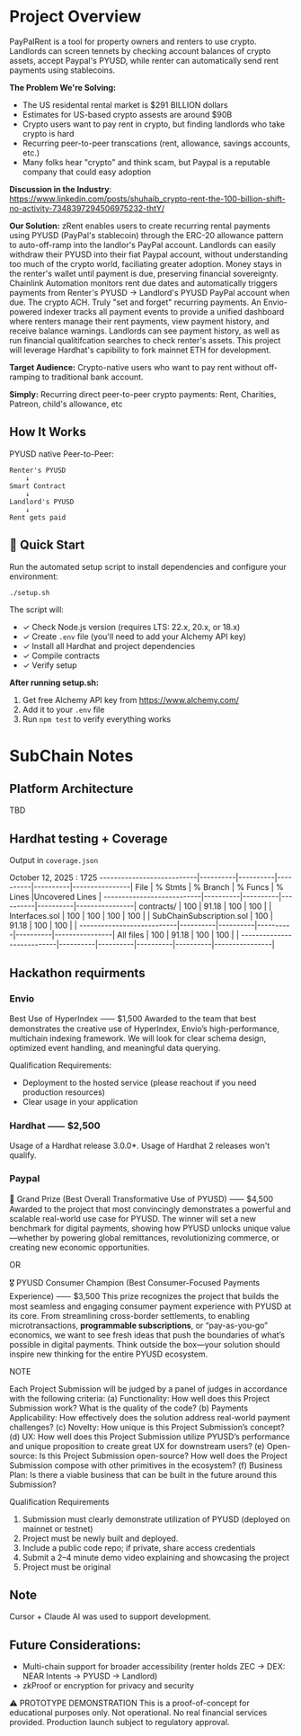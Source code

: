 # Project Overview

PayPalRent is a tool for property owners and renters to use crypto. Landlords can screen tennets by checking account balances of crypto assets, accept Paypal's PYUSD, while renter can automatically send rent payments using stablecoins. 

**The Problem We're Solving:**
- The US residental rental market is $291 BILLION dollars
- Estimates for US-based crypto assests are around $90B
- Crypto users want to pay rent in crypto, but finding landlords who take crypto is hard 
- Recurring peer-to-peer transcations (rent, allowance, savings accounts, etc.)
- Many folks hear "crypto" and think scam, but Paypal is a reputable company that could easy adoption

**Discussion in the Industry**: https://www.linkedin.com/posts/shuhaib_crypto-rent-the-100-billion-shift-no-activity-7348397294506975232-thtY/

**Our Solution:**
zRent enables users to create recurring rental payments using PYUSD (PayPal's stablecoin) through the ERC-20 allowance pattern to auto-off-ramp into the landlor's PayPal account. Landlords can easily withdraw their PYUSD into their fiat Paypal account, without understanding too much of the crypto world, faciliating greater adoption. Money stays in the renter's wallet until payment is due, preserving financial sovereignty. Chainlink Automation monitors rent due dates and automatically triggers payments from Renter's PYUSD -> Landlord's PYUSD PayPal account when due. The crypto ACH. Truly "set and forget" recurring payments. An Envio-powered indexer tracks all payment events to provide a unified dashboard where renters manage their rent payments, view payment history, and receive balance warnings. Landlords can see payment history, as well as run financial qualitifcation searches to check renter's assets. This project will leverage Hardhat's capibility to fork mainnet ETH for development. 

**Target Audience:** Crypto-native users who want to pay rent without off-ramping to traditional bank account.

**Simply:** Recurring direct peer-to-peer crypto payments: Rent, Charities, Patreon, child's allowance, etc 

## How It Works

PYUSD native Peer-to-Peer:
```
Renter's PYUSD
    ↓ 
Smart Contract
    ↓ 
Landlord's PYUSD 
    ↓ 
Rent gets paid 
```

## 🚀 Quick Start

Run the automated setup script to install dependencies and configure your environment:

```bash
./setup.sh
```

The script will:
- ✓ Check Node.js version (requires LTS: 22.x, 20.x, or 18.x)
- ✓ Create `.env` file (you'll need to add your Alchemy API key)
- ✓ Install all Hardhat and project dependencies
- ✓ Compile contracts
- ✓ Verify setup

**After running setup.sh:**
1. Get free Alchemy API key from https://www.alchemy.com/
2. Add it to your `.env` file
3. Run `npm test` to verify everything works

# SubChain Notes
## Platform Architecture

TBD

## Hardhat testing + Coverage 

Output in `coverage.json`

October 12, 2025 : 1725
---------------------------|----------|----------|----------|----------|----------------|
File                       |  % Stmts | % Branch |  % Funcs |  % Lines |Uncovered Lines |
---------------------------|----------|----------|----------|----------|----------------|
 contracts/                |      100 |    91.18 |      100 |      100 |                |
  Interfaces.sol           |      100 |      100 |      100 |      100 |                |
  SubChainSubscription.sol |      100 |    91.18 |      100 |      100 |                |
---------------------------|----------|----------|----------|----------|----------------|
All files                  |      100 |    91.18 |      100 |      100 |                |
---------------------------|----------|----------|----------|----------|----------------|



## Hackathon requirments
### Envio
Best Use of HyperIndex ⸺ $1,500
Awarded to the team that best demonstrates the creative use of HyperIndex, Envio’s high-performance, multichain indexing framework. We will look for clear schema design, optimized event handling, and meaningful data querying. 

Qualification Requirements:

- Deployment to the hosted service (please reachout if you need production resources)
- Clear usage in your application

### Hardhat ⸺ $2,500

Usage of a Hardhat release 3.0.0*. Usage of Hardhat 2 releases won't qualify.

### Paypal

🥇 Grand Prize (Best Overall Transformative Use of PYUSD) ⸺ $4,500
Awarded to the project that most convincingly demonstrates a powerful and scalable real-world use case for PYUSD. The winner will set a new benchmark for digital payments, showing how PYUSD unlocks unique value—whether by powering global remittances, revolutionizing commerce, or creating new economic opportunities. 

OR 

🎖️ PYUSD Consumer Champion (Best Consumer-Focused Payments Experience) ⸺ $3,500
This prize recognizes the project  that builds the most seamless and engaging consumer payment experience with PYUSD at its core. From streamlining cross-border settlements, to enabling microtransactions, **programmable subscriptions**, or “pay-as-you-go” economics, we want to see fresh ideas that push the boundaries of what’s possible in digital payments. Think outside the box—your solution should inspire new thinking for the entire PYUSD ecosystem.

NOTE

Each Project Submission will be judged by a panel of judges in accordance with the following criteria: 
(a) Functionality: How well does this Project Submission work? What is the quality of the code? 
(b) Payments Applicability: How effectively does the solution address real-world payment challenges? 
(c) Novelty: How unique is this Project Submission’s concept? 
(d) UX: How well does this Project Submission utilize PYUSD’s performance and unique proposition to create great UX for downstream users? 
(e) Open-source: Is this Project Submission open-source? How well does the Project Submission compose with other primitives in the ecosystem? 
(f) Business Plan: Is there a viable business that can be built in the future around this Submission? 

Qualification Requirements

1. Submission must clearly demonstrate utilization of PYUSD (deployed on mainnet or testnet)
2. Project must be newly built and deployed.
3. Include a public code repo; if private, share access credentials
4. Submit a 2–4 minute demo video explaining and showcasing the project
5. Project must be original

## Note

Cursor + Claude AI was used to support development. 

## Future Considerations:

- Multi-chain support for broader accessibility (renter holds ZEC -> DEX: NEAR Intents -> PYUSD -> Landlord)
- zkProof or encryption for privacy and security

⚠️ PROTOTYPE DEMONSTRATION
This is a proof-of-concept for educational purposes only.
Not operational. No real financial services provided.
Production launch subject to regulatory approval.
